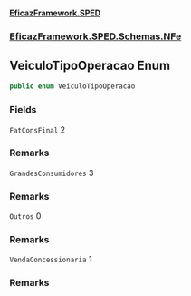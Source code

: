 #### [EficazFramework.SPED](EficazFrameworkSPED.md 'EficazFramework SPED')
### [EficazFramework.SPED.Schemas.NFe](EficazFramework.SPED.Schemas.NFe.md 'EficazFramework.SPED.Schemas.NFe')

## VeiculoTipoOperacao Enum

```csharp
public enum VeiculoTipoOperacao
```
### Fields

<a name='EficazFramework.SPED.Schemas.NFe.VeiculoTipoOperacao.FatConsFinal'></a>

`FatConsFinal` 2

### Remarks

<a name='EficazFramework.SPED.Schemas.NFe.VeiculoTipoOperacao.GrandesConsumidores'></a>

`GrandesConsumidores` 3

### Remarks

<a name='EficazFramework.SPED.Schemas.NFe.VeiculoTipoOperacao.Outros'></a>

`Outros` 0

### Remarks

<a name='EficazFramework.SPED.Schemas.NFe.VeiculoTipoOperacao.VendaConcessionaria'></a>

`VendaConcessionaria` 1

### Remarks